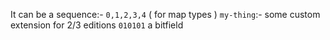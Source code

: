 It can be a sequence:- `0,1,2,3,4` ( for map types )
`my-thing`:- some custom extension for 2/3 editions
`010101` a bitfield 
